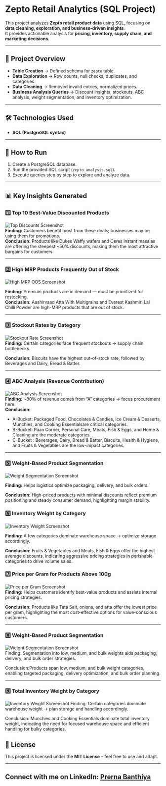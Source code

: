 # Zepto Retail Analytics (SQL Project)

This project analyzes **Zepto retail product data** using SQL, focusing on **data cleaning, exploration, and business-driven insights**.  
It provides actionable analysis for **pricing, inventory, supply chain, and marketing decisions**.  

---

## 📌 Project Overview
- **Table Creation** → Defined schema for `zepto` table.  
- **Data Exploration** → Row counts, null checks, duplicates, and categories.  
- **Data Cleaning** → Removed invalid entries, normalized prices.  
- **Business Analysis Queries** → Discount insights, stockouts, ABC analysis, weight segmentation, and inventory optimization.  

---

## 🛠️ Technologies Used
- **SQL (PostgreSQL syntax)**    

---

## 🚀 How to Run
1. Create a PostgreSQL database.  
2. Run the provided SQL script (`zepto_analysis.sql`).  
3. Execute queries step by step to explore and analyze data.  

---

## 📊 Key Insights Generated

### 1️⃣ Top 10 Best-Value Discounted Products  
 ![Top Discounts Screenshot](https://github.com/prernabanthiya/Zepto-analysis/blob/main/Screenshot%202025-08-27%20122612.png)  
**Finding:** Customers benefit most from these deals; businesses may be using them for promotions.  
**Conclusion:** Products like Dukes Waffy wafers and Ceres instant masalas are offering the steepest ~50% discounts, making them the most attractive bargains for customers.

---

### 2️⃣ High MRP Products Frequently Out of Stock  

![High MRP OOS Screenshot](https://github.com/prernabanthiya/Zepto-analysis/blob/main/Screenshot%202025-08-27%20123127.png)  

**Finding:** Premium products are in demand — must be prioritized for restocking.  
**Conclusion:** Aashirvaad Atta With Multigrains and Everest Kashmiri Lal Chilli Powder are high-MRP products that are out of stock.

---

### 3️⃣ Stockout Rates by Category  
 ![Stockout Rate Screenshot](https://github.com/prernabanthiya/Zepto-analysis/blob/main/Screenshot%202025-08-27%20123518.png)  
**Finding:** Certain categories face frequent stockouts → supply chain bottlenecks.

**Conclusion:** Biscuits have the highest out-of-stock rate, followed by Beverages and Dairy, Bread & Batter. 

---

### 4️⃣ ABC Analysis (Revenue Contribution)  
 ![ABC Analysis Screenshot]()  
**Finding:** ~80% of revenue comes from “A” categories → focus procurement here.  
**Conclusion:** 
- A-Bucket: Packaged Food, Chocolates & Candies, Ice Cream & Desserts, Munchies, and Cooking Essentialsare critical categories.
- B-Bucket: Paan Corner, Personal Care, Meats, Fish & Eggs, and Home & Cleaning are the moderate categories.
- C-Bucket : Beverages, Dairy, Bread & Batter, Biscuits, Health & Hygiene, and Fruits & Vegetables are the low-impact categories.
---

### 5️⃣ Weight-Based Product Segmentation
![Weight Segmentation Screenshot](https://github.com/prernabanthiya/Zepto-analysis/blob/main/Screenshot%202025-08-27%20122612.png)

**Finding:** Helps logistics optimize packaging, delivery, and bulk orders.

**Conclusion:** High-priced products with minimal discounts reflect premium positioning and steady consumer demand, highlighting margin stability.

### 6️⃣ Inventory Weight by Category  
![Inventory Weight Screenshot](https://github.com/prernabanthiya/Zepto-analysis/blob/main/Screenshot%202025-08-27%20125955.png)

**Finding:** A few categories dominate warehouse space → optimize storage accordingly.

**Conclusion:** Fruits & Vegetables and Meats, Fish & Eggs offer the highest average discounts, indicating aggressive pricing strategies in perishable categories to drive volume sales.

### 7️⃣ Price per Gram for Products Above 100g
![Price per Gram Screenshot](https://github.com/prernabanthiya/Zepto-analysis/blob/main/Screenshot%202025-08-27%20130036.png)  
**Finding:** Helps customers identify best-value products and assists internal pricing strategies.

**Conclusion:** Products like Tata Salt, onions, and atta offer the lowest price per gram, highlighting the most cost-effective options for value-conscious customers.

---

### 8️⃣ Weight-Based Product Segmentation
![Weight Segmentation Screenshot](https://github.com/prernabanthiya/Zepto-analysis/blob/main/Screenshot%202025-08-27%20130100.png)  
Finding: Segmentation into low, medium, and bulk weights aids packaging, delivery, and bulk order strategies.

Conclusion:Products span low, medium, and bulk weight categories, enabling targeted packaging, delivery optimization, and bulk order planning.

---

### 9️⃣ Total Inventory Weight by Category
![Inventory Weight Screenshot](https://github.com/prernabanthiya/Zepto-analysis/blob/main/Screenshot%202025-08-27%20130122.png
) 
Finding: Certain categories dominate warehouse weight → plan storage and handling accordingly.

Conclusion: Munchies and Cooking Essentials dominate total inventory weight, indicating the need for focused warehouse space and efficient handling for bulky categories.



## 📜 License
This project is licensed under the **MIT License** – feel free to use and adapt.  

---
## Connect with me on LinkedIn: [Prerna Banthiya](https://www.linkedin.com/in/prernabanthiya)
